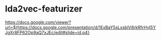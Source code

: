 # lda2vec-featurizer
https://docs.google.com/viewer?url=${https://docs.google.com/presentation/d/1ExBaY5sLssblV8rkRfrHyI5YJgXr8FP62Op9aQ7xJEc/edit#slide=id.p4}


